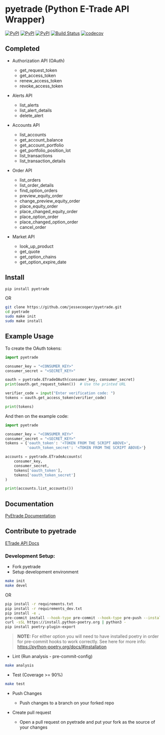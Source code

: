 # pyetrade (Python E-Trade API Wrapper)

[![PyPI](https://img.shields.io/pypi/v/pyetrade.svg)](https://pypi.python.org/pypi/pyetrade)
[![PyPI](https://img.shields.io/pypi/l/pyetrade.svg)]()
[![PyPI](https://img.shields.io/pypi/pyversions/pyetrade.svg)](https://pypi.python.org/pypi/pyetrade)
[![Build Status](https://github.com/jessecooper/pyetrade/actions/workflows/build.yml/badge.svg?branch=master)](https://github.com/jessecooper/pyetrade/actions/workflows/build.yml/badge.svg?branch=master)
[![codecov](https://codecov.io/gh/jessecooper/pyetrade/branch/master/graph/badge.svg)](https://codecov.io/gh/jessecooper/pyetrade)

## Completed

* Authorization API (OAuth)
  * get_request_token
  * get_access_token
  * renew_access_token
  * revoke_access_token


* Alerts API
  * list_alerts
  * list_alert_details
  * delete_alert


* Accounts API
  * list_accounts
  * get_account_balance
  * get_account_portfolio
  * get_portfolio_position_lot
  * list_transactions
  * list_transaction_details


* Order API
  * list_orders
  * list_order_details
  * find_option_orders
  * preview_equity_order
  * change_preview_equity_order
  * place_equity_order
  * place_changed_equity_order
  * place_option_order
  * place_changed_option_order
  * cancel_order


* Market API
  * look_up_product
  * get_quote
  * get_option_chains
  * get_option_expire_date

## Install

```bash
pip install pyetrade
```
OR
```bash
git clone https://github.com/jessecooper/pyetrade.git
cd pyetrade
sudo make init
sudo make install
```

## Example Usage

To create the OAuth tokens:

```python
import pyetrade

consumer_key = "<CONSUMER_KEY>"
consumer_secret = "<SECRET_KEY>"

oauth = pyetrade.ETradeOAuth(consumer_key, consumer_secret)
print(oauth.get_request_token())  # Use the printed URL

verifier_code = input("Enter verification code: ")
tokens = oauth.get_access_token(verifier_code)

print(tokens)
```

And then on the example code:

```python
import pyetrade

consumer_key = "<CONSUMER_KEY>"
consumer_secret = "<SECRET_KEY>"
tokens = {'oauth_token': '<TOKEN FROM THE SCRIPT ABOVE>',
          'oauth_token_secret': '<TOKEN FROM THE SCRIPT ABOVE>'}

accounts = pyetrade.ETradeAccounts(
    consumer_key,
    consumer_secret,
    tokens['oauth_token'],
    tokens['oauth_token_secret']
)

print(accounts.list_accounts())
```

## Documentation

[PyEtrade Documentation](https://pyetrade.readthedocs.io/en/latest/)

## Contribute to pyetrade

[ETrade API Docs](https://apisb.etrade.com/docs/api/account/api-account-v1.html)

### Development Setup:

* Fork pyetrade
* Setup development environment

```bash
make init
make devel
```
OR
```bash
pip install -r requirements.txt
pip install -r requirements_dev.txt
pip install -e .
pre-commit install --hook-type pre-commit --hook-type pre-push --install-hooks -t post-checkout -t post-merge
curl -sSL https://install.python-poetry.org | python3 -
pip install poetry-plugin-export
```

> **NOTE:** For either option you will need to have installed poetry in order for pre-commit hooks to work correctly. See
> here for more info: https://python-poetry.org/docs/#installation

* Lint (Run analysis - pre-commit-config)

```bash
make analysis
```

* Test (Coverage >= 90%)

```bash
make test
```

* Push Changes
  * Push changes to a branch on your forked repo


* Create pull request
  * Open a pull request on pyetrade and put your fork as the source of your changes

